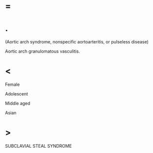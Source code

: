 # =

# .

(Aortic arch syndrome, nonspecific aortoarteritis, or pulseless disease)

Aortic arch granulomatous vasculitis.

# <

Female

Adolescent

Middle aged

Asian

# >

SUBCLAVIAL STEAL SYNDROME

